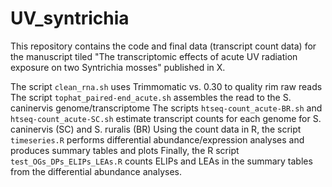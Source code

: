 # UV_syntrichia

This repository contains the code and final data (transcript count data) for the manuscript tiled "The transcriptomic effects of acute UV radiation exposure on two Syntrichia mosses" published in X.

The script ```clean_rna.sh``` uses Trimmomatic vs. 0.30 to quality rim raw reads
The script ```tophat_paired-end_acute.sh``` assembles the read to the S. caninervis genome/transcriptome
The scripts ```htseq-count_acute-BR.sh``` and ```htseq-count_acute-SC.sh``` estimate transcript counts for each genome for S. caninervis (SC) and S. ruralis (BR)
Using the count data in R, the script ```timeseries.R``` performs differential abundance/expression analyses and produces summary tables and plots
Finally, the R script ```test_OGs_DPs_ELIPs_LEAs.R``` counts ELIPs and LEAs in the summary tables from the differential abundance analyses. 